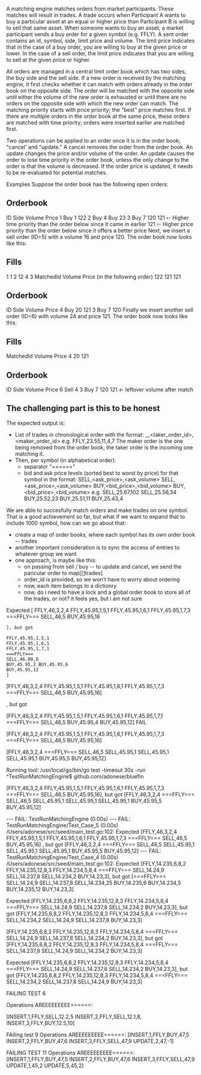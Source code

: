 A matching engine matches orders from market participants. These matches will result in trades. A trade occurs when Participant A
wants to buy a particular asset at an equal or higher price than Participant B is willing to sell that same asset.
When someone wants to buy an asset, a market participant sends a buy order for a given symbol (e.g. FFLY). A sent order contains an id, symbol, side, limit price and volume. The limit price indicates that in the case of a buy order, you are willing to buy at the given price or lower. In the case of a sell order, the limit price indicates that you are willing to sell at the given price or higher.

All orders are managed in a central limit order book which has two sides, the buy side and the sell side. If a new order is received by the matching engine, it first checks whether it can match with orders already in the order book on the opposite side.
The order will be matched with the opposite side until either the volume of the new order is exhausted or until there are no orders on the opposite side with which the new order can match. The matching priority starts with price priority; the "best" price matches first. If there are multiple orders in the order book at the same price, these orders are matched with time priority; orders
were inserted earlier are matched first.

Two operations can be applied to an order once it is in the order book; "cancel' and "update." A cancel removes the order from the order book. An update changes the price and/or volume of the order. An update causes the order to lose time priority in
the order book, unless the only change to the order is that the volume is decreased. If the order price is updated, it needs to be re-evaluated for potential matches.


Examples
Suppose the order book has the following open orders:

## Orderbook
ID Side Volume Price
1 Buy 1 122
2 Buy
4 Buy
23
3 Buy 7
120
121 ‹- Higher time priority than the order below since it came in earlier
121 ‹- Higher price priority than the order below since it offers a better price
Next, we insert a sell order (ID=5) with a volume 16 and price 120. The order book now looks like this:

## Fills
1
1
2
12
4
3
MatchedId Volume Price (in the following order)
122
121
121
## Orderbook
ID Side Volume Price
4 Buy 20
121
3 Buy 7
120
Finally we insert another sell order (ID=6) with volume 24 and price 121. The order book now looks like this:
## Fills
MatchedId Volume Price
4
20
121
## Orderbook
ID Side Volume Price
6 Sell 4
3 Buy 7
120
121 <- leftover volume after match


## The challenging part is this to be honest

 The expected output is:
 - List of trades in chronological order with the format:
   <symbol>,<price>,<volume>,<taker_order_id>,<maker_order_id>
   e.g. FFLY,23.55,11,4,7
   The maker order is the one being removed from the order book, the taker order is the incoming one matching it.
 - Then, per symbol (in alphabetical order):
   - separator "===<symbol>==="
   - bid and ask price levels (sorted best to worst by price) for that symbol in the format:
     SELL,<ask_price>,<ask_volume>
     SELL,<ask_price>,<ask_volume>
     BUY,<bid_price>,<bid_volume>
     BUY,<bid_price>,<bid_volume>
     e.g. SELL,25.67,102
          SELL,25.56,34
          BUY,25.52,23
          BUY,25.51,11
          BUY,25.43,4


We are able to succesfully match orders and make trades on one symbol. That is a good achievement so far, but what if we want to expand that to include 1000 symbol, how can we go about that:
- create a map of order books, where each symbol has its own order book -- trades
- another important consideration is to sync the access of entries to whatever group we want
- one approach, is maybe like this:
    - on passing from sell / buy -- to update and cancel, we send the paricular order to map[[]trades]
    - order_id is provided, so we won't have to worry about ordering
    - now, each item belongs to a dictionry
    - now, do i need to have a lock and a global order book to store all of the trades, or not? it feels yes, but i am not sure



Expected [
    FFLY,46,3,2,4
    FFLY,45.95,1,5,1
    FFLY,45.95,1,6,1
    FFLY,45.95,1,7,3
    ===FFLY===
    SELL,46,5 
    BUY,45.95,16

    ], but got
    
    FFLY,45.95,1,5,1 
    FFLY,45.95,1,6,1 
    FFLY,45.95,1,7,1 
    ===FFLY=== 
    SELL,46.00,8 
    BUY,45.95,2 BUY,45.95,6 
    BUY,45.95,12
    ]


[FFLY,46,3,2,4 FFLY,45.95,1,5,1 FFLY,45.95,1,6,1 FFLY,45.95,1,7,3 ===FFLY=== SELL,46,5 BUY,45.95,16]

, but got

[FFLY,46,3,2,4 FFLY,45.95,1,5,1 FFLY,45.95,1,6,1 FFLY,45.95,1,7,1 ===FFLY=== SELL,46,5 BUY,45.95,4 BUY,45.95,12]
FAIL

[FFLY,46,3,2,4 FFLY,45.95,1,5,1 FFLY,45.95,1,6,1 FFLY,45.95,1,7,3 ===FFLY=== SELL,46,5 BUY,45.95,16]

[FFLY,46,3,2,4 ===FFLY=== SELL,46,5 SELL,45.95,1 SELL,45.95,1 SELL,45.95,1 BUY,45.95,5 BUY,45.95,12]

Running tool: /usr/local/go/bin/go test -timeout 30s -run ^TestRunMatchingEngine$ github.com/adonese/bluefin

[FFLY,46,3,2,4 FFLY,45.95,1,5,1 FFLY,45.95,1,6,1 FFLY,45.95,1,7,3 ===FFLY=== SELL,46,5 BUY,45.95,16], but got 
[FFLY,46,3,2,4 ===FFLY=== SELL,46,5 SELL,45.95,1 SELL,45.95,1 SELL,45.95,1 BUY,45.95,5 BUY,45.95,12]



--- FAIL: TestRunMatchingEngine (0.00s)
    --- FAIL: TestRunMatchingEngine/Test_Case_5 (0.00s)
        /Users/adonese/src/seed/main_test.go:102: Expected 
[FFLY,46,3,2,4 FFLY,45.95,1,5,1 FFLY,45.95,1,6,1 FFLY,45.95,1,7,3 ===FFLY=== SELL,46,5 BUY,45.95,16]
, but got 
[FFLY,46,3,2,4 ===FFLY=== SELL,46,5 SELL,45.95,1 SELL,45.95,1 SELL,45.95,1 BUY,45.95,5 BUY,45.95,12]
    --- FAIL: TestRunMatchingEngine/Test_Case_4 (0.00s)
        /Users/adonese/src/seed/main_test.go:102: Expected [FFLY,14.235,6,8,2 FFLY,14.235,12,8,3 FFLY,14.234,5,8,4 ===FFLY=== SELL,14.24,9 SELL,14.237,8 SELL,14.234,2 BUY,14.23,3], but got [===FFLY=== SELL,14.24,9 SELL,14.237,8 SELL,14.234,25 BUY,14.235,6 BUY,14.234,5 BUY,14.235,12 BUY,14.23,3]



Expected 
[FFLY,14.235,6,8,2 FFLY,14.235,12,8,3 FFLY,14.234,5,8,4 ===FFLY=== SELL,14.24,9 SELL,14.237,8 SELL,14.234,2 BUY,14.23,3], but got 
[FFLY,14.235,6,8,2 FFLY,14.235,12,8,3 FFLY,14.234,5,8,4 ===FFLY=== SELL,14.234,2 SELL,14.24,9 SELL,14.237,8 BUY,14.23,3]

[FFLY,14.235,6,8,2 FFLY,14.235,12,8,3 FFLY,14.234,5,8,4 ===FFLY=== SELL,14.24,9 SELL,14.237,8 SELL,14.234,2 BUY,14.23,3], but got 
[FFLY,14.235,6,8,2 FFLY,14.235,12,8,3 FFLY,14.234,5,8,4 ===FFLY=== SELL,14.237,8 SELL,14.24,9 SELL,14.234,2 BUY,14.23,3]

Expected 
[FFLY,14.235,6,8,2 FFLY,14.235,12,8,3 FFLY,14.234,5,8,4 ===FFLY=== SELL,14.24,9 SELL,14.237,8 SELL,14.234,2 BUY,14.23,3], but got 
[FFLY,14.235,6,8,2 FFLY,14.235,12,8,3 FFLY,14.234,5,8,4 ===FFLY=== SELL,14.234,2 SELL,14.237,8 SELL,14.24,9 BUY,14.23,3]



FAILING TEST 6

Operations AREEEEEEEEE======: 

[INSERT,1,FFLY,SELL,12.2,5 INSERT,2,FFLY,SELL,12.1,8, INSERT,3,FFLY,BUY,12.5,10]


FAIling test 9
Operations AREEEEEEEEE======: 
[INSERT,1,FFLY,BUY,47,5 INSERT,2,FFLY,BUY,47,6 INSERT,3,FFLY,SELL,47,9 UPDATE,2,47,-1]


FAILING TEST 11
Operations AREEEEEEEEE======: 
[INSERT,1,FFLY,BUY,47,5 INSERT,2,FFLY,BUY,47,6 INSERT,3,FFLY,SELL,47,9 UPDATE,1,45,2 UPDATE,5,45,2]

